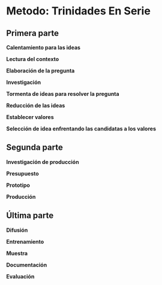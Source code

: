 # Metodo: Trinidades En Serie

## Primera parte
__Calentamiento para las ideas__

__Lectura del contexto__

__Elaboración de la pregunta__

__Investigación__

__Tormenta de ideas para resolver la pregunta__

__Reducción de las ideas__

__Establecer valores__

__Selección de idea enfrentando las candidatas a los valores__

## Segunda parte
__Investigación de producción__

__Presupuesto__

__Prototipo__

__Producción__

## Última parte
__Difusión__

__Entrenamiento__

__Muestra__

__Documentación__

__Evaluación__
